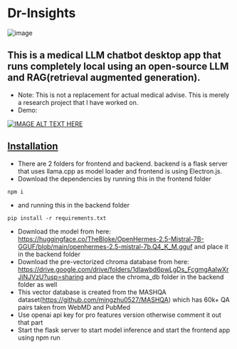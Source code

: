# Dr-Insights
![image](https://github.com/zappy586/Dr-Insights/assets/89218647/1f8f7258-4f66-44bd-a185-33b2183d09c4)

## This is a medical LLM chatbot desktop app that runs completely local using an open-source LLM and RAG(retrieval augmented generation).
* Note: This is not a replacement for actual medical advise. This is merely a research project that I have worked on.
* Demo:

[![IMAGE ALT TEXT HERE](https://img.youtube.com/vi/qGTXk2GxTSo/0.jpg)](https://www.youtube.com/watch?v=qGTXk2GxTSo)

## <ins> Installation </ins>
* There are 2 folders for frontend and backend. backend is a flask server that uses llama.cpp as model loader and frontend is using Electron.js.
* Download the dependencies by running this in the frontend folder
```
npm i
```
* and running this in the backend folder
```
pip install -r requirements.txt
```
* Download the model from here: https://huggingface.co/TheBloke/OpenHermes-2.5-Mistral-7B-GGUF/blob/main/openhermes-2.5-mistral-7b.Q4_K_M.gguf and place it in the backend folder
* Download the pre-vectorized chroma database from here: https://drive.google.com/drive/folders/1dIawbd6pwLgDs_FcgmgAaIwXrJiNJVzU?usp=sharing and place the chroma_db folder in the backend folder as well
* This vector database is created from the MASHQA dataset(https://github.com/mingzhu0527/MASHQA) which has 60k+ QA pairs taken from WebMD and PubMed
* Use openai api key for pro features version otherwise comment it out that part
* Start the flask server to start model inference and start the frontend app using npm run
